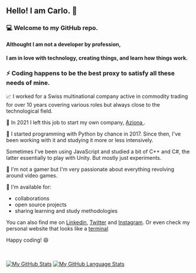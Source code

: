 ## Hello! I am Carlo. :wave:
### :computer: Welcome to my GitHub repo. 
#### Althought I am not a developer by profession, 
#### I am in love with technology, creating things, and learn how things work.
### :zap: Coding happens to be the best proxy to satisfy all these needs of mine. 

:chart_with_upwards_trend: I worked for a Swiss multinational company active in commodity trading for over 10 years covering various roles but always close to the technological field.

:rocket: In 2021 I left this job to start my own company, <a href="https://www.azionadigitale.com/" target = "_blank"> Aziona </a>.

:snake: I started programming with Python by chance in 2017. Since then, I've been working with it and studying it more or less intensively.

Sometimes I've been using JavaScript and studied a bit of C++ and C#, the latter essentially to play with Unity. But mostly just experiments.

:space_invader: I'm not a gamer but I'm very passionate about  everything revolving around video games. 

:floppy_disk: I'm available for:
- collaborations
- open source projects
- sharing learning and study methodologies

You can also find me on <a href="https://www.linkedin.com/in/carloocchiena/" target="blank">Linkedin</a>, <a href="https://twitter.com/carloocchiena" target="_blank">Twitter</a>
and <a href="https://www.instagram.com/carloocchiena/" target="_blank">Instagram</a>. 
Or even check my personal website that looks like a <a href="https://www.carloocchiena.com" target = "_blank">terminal</a>

Happy coding! :smile:
<br>
<br>
<br>

[![My GitHub Stats](https://github-readme-stats.vercel.app/api/?username=carloocchiena&count_private=true&theme=white&showicons=true)]()
[![My GitHub Language Stats](https://github-readme-stats.vercel.app/api/top-langs/?username=carloocchiena&langs_count=9&theme=white)]() 





